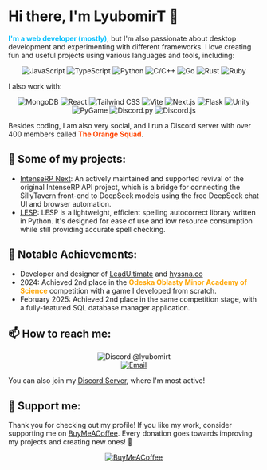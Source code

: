 
# Hi there, I'm LyubomirT 👋

<span style="color: #00BFFF; font-weight: bold;">I'm a web developer (mostly)</span>, but I'm also passionate about desktop development and experimenting with different frameworks. I love creating fun and useful projects using various languages and tools, including:

<p align="center">
  <img src="https://img.shields.io/badge/-JavaScript-F7DF1E?logo=javascript&logoColor=white&style=for-the-badge" alt="JavaScript" />
  <img src="https://img.shields.io/badge/-TypeScript-3178C6?logo=typescript&logoColor=white&style=for-the-badge" alt="TypeScript" />
  <img src="https://img.shields.io/badge/-Python-3776AB?logo=python&logoColor=white&style=for-the-badge" alt="Python" />
  <img src="https://img.shields.io/badge/-C%2FC%2B%2B-00599C?logo=cplusplus&logoColor=white&style=for-the-badge" alt="C/C++" />
  <img src="https://img.shields.io/badge/-Go-00ADD8?logo=go&logoColor=white&style=for-the-badge" alt="Go" />
  <img src="https://img.shields.io/badge/-Rust-000000?logo=rust&logoColor=white&style=for-the-badge" alt="Rust" />
  <img src="https://img.shields.io/badge/-Ruby-CC342D?logo=ruby&logoColor=white&style=for-the-badge" alt="Ruby" />
</p>

I also work with:

<p align="center">
  <img src="https://img.shields.io/badge/-MongoDB-47A248?logo=mongodb&logoColor=white&style=for-the-badge" alt="MongoDB" />
  <img src="https://img.shields.io/badge/-React-61DAFB?logo=react&logoColor=white&style=for-the-badge" alt="React" />
  <img src="https://img.shields.io/badge/-TailwindCSS-38B2AC?logo=tailwind-css&logoColor=white&style=for-the-badge" alt="Tailwind CSS" />
  <img src="https://img.shields.io/badge/-Vite-646CFF?logo=vite&logoColor=white&style=for-the-badge" alt="Vite" />
  <img src="https://img.shields.io/badge/-Next.js-000000?logo=nextdotjs&logoColor=white&style=for-the-badge" alt="Next.js" />
  <img src="https://img.shields.io/badge/-Flask-000000?logo=flask&logoColor=white&style=for-the-badge" alt="Flask" />
  <img src="https://img.shields.io/badge/-Unity-FFFFFF?logo=unity&logoColor=black&style=for-the-badge" alt="Unity" />
  <img src="https://img.shields.io/badge/-PyGame-3776AB?logo=python&logoColor=white&style=for-the-badge" alt="PyGame" />
  <img src="https://img.shields.io/badge/-Discord.py-7289DA?logo=discord&logoColor=white&style=for-the-badge" alt="Discord.py" />
  <img src="https://img.shields.io/badge/-Discord.js-7289DA?logo=discord&logoColor=white&style=for-the-badge" alt="Discord.js" />
</p>

Besides coding, I am also very social, and I run a Discord server with over 400 members called <span style="font-weight: bold; color: #FF4500;">The Orange Squad</span>.

## 🚀 Some of my projects:

- [IntenseRP Next](https://github.com/LyubomirT/intense-rp-next): An actively maintained and supported revival of the original IntenseRP API project, which is a bridge for connecting the SillyTavern front-end to DeepSeek models using the free DeepSeek chat UI and browser automation.
- [LESP](https://github.com/LyubomirT/lesp): LESP is a lightweight, efficient spelling autocorrect library written in Python. It's designed for ease of use and low resource consumption while still providing accurate spell checking.

## 🌟 Notable Achievements:

- Developer and designer of [LeadUltimate](https://leadultimate.com) and [hyssna.co](https://hyssna.co/)
- 2024: Achieved 2nd place in the <span style="font-weight: bold; color: #FFA500;">Odeska Oblasty Minor Academy of Science</span> competition with a game I developed from scratch.
- February 2025: Achieved 2nd place in the same competition stage, with a fully-featured SQL database manager application.

## 📫 How to reach me:

<p align="center">
  <img src="https://img.shields.io/badge/-Discord-7289DA?logo=discord&logoColor=white&style=for-the-badge" alt="Discord" /> @lyubomirt
  <br />
  <a href="mailto:ternavski103@gmail.com"><img src="https://img.shields.io/badge/-Email-D14836?logo=gmail&logoColor=white&style=for-the-badge" alt="Email" /></a>
</p>

You can also join my [Discord Server](https://discord.gg/4pfXVGfjXT), where I'm most active!

## 💸 Support me:

Thank you for checking out my profile! If you like my work, consider supporting me on [BuyMeACoffee](https://www.buymeacoffee.com/lyubomirt). Every donation goes towards improving my projects and creating new ones! 🚀

<p align="center">
  <a href="https://www.buymeacoffee.com/lyubomirt"><img src="https://img.shields.io/badge/-Buy%20Me%20a%20Coffee-FFDD00?logo=buymeacoffee&logoColor=black&style=for-the-badge" alt="BuyMeACoffee" /></a>
</p>
